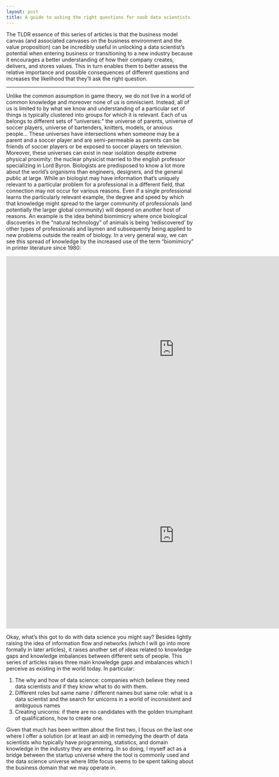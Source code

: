 ```yaml
---
layout: post
title: A guide to asking the right questions for noob data scientists - Part 1
---
```


The TLDR essence of this series of articles is that the business model canvas (and associated canvases on the business environment and the value proposition) can be incredibly useful in unlocking a data scientist’s potential when entering business or transitioning to a new industry because it encourages a better understanding of how their company creates, delivers, and stores values. This in turn enables them to better assess the relative importance and possible consequences of different questions and increases the likelihood that they’ll ask the right question. 

<hr>

Unlike the common assumption in game theory, we do not live in a world of common knowledge and moreover none of us is omniscient. Instead, all of us is limited to by what we know and understanding of a particular set of things is typically clustered into groups for which it is relevant. Each of us belongs to different sets of “universes:”  the universe of parents, universe of soccer players, universe of bartenders, knitters, models, or anxious people… These universes have intersections when someone may be a parent and a soccer player and are semi-permeable as parents can be friends of soccer players or be exposed to soccer players on television. Moreover, these universes can exist in near isolation despite extreme physical proximity: the nuclear physicist married to the english professor specializing in Lord Byron. Biologists are predisposed to know a lot more about the world’s organisms than engineers, designers, and the general public at large. While an biologist may have information that’s uniquely relevant to a particular problem for a professional in a different field, that connection may not occur for various reasons. Even if a single professional learns the particularly relevant example, the degree and speed by which that knowledge might spread to the larger community of professionals (and potentially the larger global community) will depend on another host of reasons. An example is the idea behind biomimicry where once biological discoveries in the “natural technology” of animals is being ‘rediscovered’ by other types of professionals and laymen and subsequently being applied to new problems outside the realm of biology. In a very general way, we can see this spread of knowledge by the increased use of the term “biomimicry” in printer literature since 1980:

<iframe  width=900 height=500 marginwidth=0 marginheight=0 hspace=0 vspace=0 frameborder=0 scrolling=no src="https://books.google.com/ngrams/interactive_chart?content=biomimicry&year_start=1980&year_end=2010&corpus=15&smoothing=3&share=&direct_url=t1%3B%2Cbiomimicry%3B%2Cc0" frameborder="0"> </iframe>

<iframe name="ngram_chart" src="https://books.google.com/ngrams/interactive_chart?content=biomimicry&year_start=1980&year_end=2010&corpus=15&smoothing=3&share=&direct_url=t1%3B%2Cbiomimicry%3B%2Cc0" width=900 height=500 marginwidth=0 marginheight=0 hspace=0 vspace=0 frameborder=0 scrolling=no> </iframe>

Okay, what’s this got to do with data science you might say? Besides lightly raising the idea of information flow and networks (which I will go into more formally in later articles), it raises another set of ideas related to knowledge gaps and knowledge imbalances between different sets of people. This series of articles raises three main knowledge gaps and imbalances which I perceive as existing in the world today. In particular:

1. The why and how of data science: companies which believe they need data scientists and if they know what to do with them.
2. Different roles but same name / different names but same role: what is a data scientist and the search for unicorns in a world of inconsistent and ambiguous names 
3. Creating unicorns: if there are no candidates with the golden triumphant of qualifications, how to create one.

Given that much has been written about the first two, I focus on the last one where I offer a solution (or at least an aid) in remedying the dearth of data scientists who typically have programming, statistics, and domain knowledge in the industry they are entering. In so doing, I myself act as a bridge between the startup universe where the tool is commonly used and the data science universe where little focus seems to be spent talking about the business domain that we may operate in.
